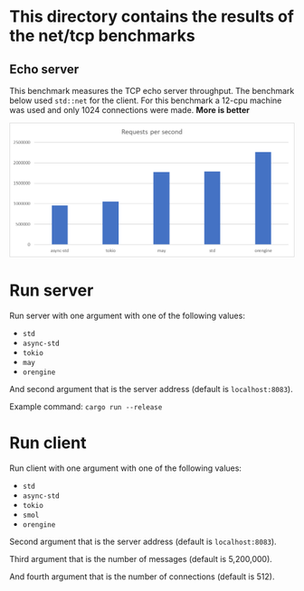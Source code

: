 # This directory contains the results of the net/tcp benchmarks

## Echo server

This benchmark measures the TCP echo server throughput. The benchmark below used `std::net` for the client.
For this benchmark a 12-cpu machine was used and only 1024 connections were made.
__More is better__

![images/echo_server.png](images/echo_server.png)

# Run server

Run server with one argument with one of the following values:

- `std`
- `async-std`
- `tokio`
- `may`
- `orengine`

And second argument that is the server address (default is `localhost:8083`).

Example command: `cargo run --release`

# Run client

Run client with one argument with one of the following values:

- `std`
- `async-std`
- `tokio`
- `smol`
- `orengine`

Second argument that is the server address (default is `localhost:8083`).

Third argument that is the number of messages (default is 5,200,000).

And fourth argument that is the number of connections (default is 512).
